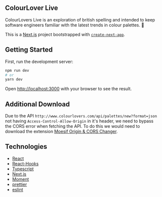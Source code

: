 ## ColourLover Live
ColourLovers Live is an exploration of british spelling and intended to keep software engineers familiar with the latest trends in colour palettes. 🎨

This is a [Next.js](https://nextjs.org/) project bootstrapped with [`create-next-app`](https://github.com/vercel/next.js/tree/canary/packages/create-next-app).

## Getting Started

First, run the development server:

```bash
npm run dev
# or
yarn dev
```

Open [http://localhost:3000](http://localhost:3000) with your browser to see the result.

## Additional Download
Due to the API `http://www.colourlovers.com/api/palettes/new?format=json` not having `Access-Control-Allow-Origin` in it's header, we need to bypass the CORS error when fetching the API. To do this we would need to download the extension [Moesif Origin & CORS Changer](https://chrome.google.com/webstore/detail/moesif-origin-cors-change/digfbfaphojjndkpccljibejjbppifbc?hl=en-US).

## Technologies

- [React](https://reactjs.org/docs/getting-started.html)
- [React-Hooks](https://reactjs.org/docs/hooks-intro.html)
- [Typescript](https://www.typescriptlang.org/)
- [Next.js](https://nextjs.org/docs/getting-started)
- [Moment](https://momentjs.com/docs/)
- [prettier](https://prettier.io/docs/en/index.html)
- [eslint](https://eslint.org/docs/user-guide/getting-started)
